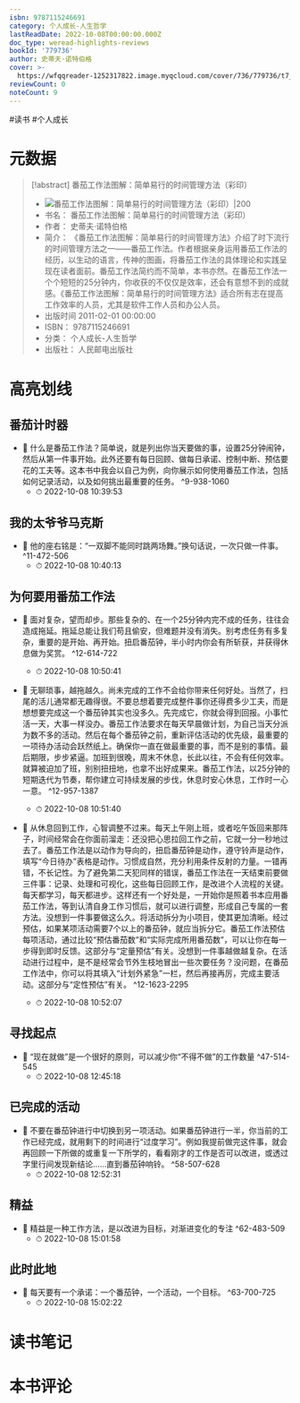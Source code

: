 ```yaml
---
isbn: 9787115246691
category: 个人成长-人生哲学
lastReadDate: 2022-10-08T00:00:00.000Z
doc_type: weread-highlights-reviews
bookId: '779736'
author: 史蒂夫·诺特伯格
cover: >-
  https://wfqqreader-1252317822.image.myqcloud.com/cover/736/779736/t7_779736.jpg
reviewCount: 0
noteCount: 9
---
```

#读书 #个人成长 
# 元数据
> [!abstract] 番茄工作法图解：简单易行的时间管理方法（彩印）
> - ![ 番茄工作法图解：简单易行的时间管理方法（彩印）|200](https://wfqqreader-1252317822.image.myqcloud.com/cover/736/779736/t7_779736.jpg)
> - 书名： 番茄工作法图解：简单易行的时间管理方法（彩印）
> - 作者： 史蒂夫·诺特伯格
> - 简介： 《番茄工作法图解：简单易行的时间管理方法》介绍了时下流行的时间管理方法之一——番茄工作法。作者根据亲身运用番茄工作法的经历，以生动的语言，传神的图画，将番茄工作法的具体理论和实践呈现在读者面前。番茄工作法简约而不简单，本书亦然。在番茄工作法一个个短短的25分钟内，你收获的不仅仅是效率，还会有意想不到的成就感。《番茄工作法图解：简单易行的时间管理方法》适合所有志在提高工作效率的人员，尤其是软件工作人员和办公人员。
> - 出版时间 2011-02-01 00:00:00
> - ISBN： 9787115246691
> - 分类： 个人成长-人生哲学
> - 出版社： 人民邮电出版社

# 高亮划线

## 番茄计时器


- 📌 什么是番茄工作法？简单说，就是列出你当天要做的事，设置25分钟闹钟，然后从第一件事开始。此外还要有每日回顾、做每日承诺、控制中断、预估要花的工夫等。这本书中我会以自己为例，向你展示如何使用番茄工作法，包括如何记录活动，以及如何挑出最重要的任务。 ^9-938-1060
    - ⏱ 2022-10-08 10:39:53 
## 我的太爷爷马克斯


- 📌 他的座右铭是：“一双脚不能同时跳两场舞。”换句话说，一次只做一件事。 ^11-472-506
    - ⏱ 2022-10-08 10:40:13 
## 为何要用番茄工作法


- 📌 面对复杂，望而却步。那些复杂的、在一个25分钟内完不成的任务，往往会造成拖延。拖延总能让我们苟且偷安，但难题并没有消失。别考虑任务有多复杂，重要的是开始、再开始。扭启番茄钟，半小时内你会有所斩获，并获得休息做为奖赏。 ^12-614-722
    - ⏱ 2022-10-08 10:50:41 

- 📌 无聊琐事，越拖越久。尚未完成的工作不会给你带来任何好处。当然了，扫尾的活儿通常都无趣得很。不要总想着要完成整件事你还得费多少工夫，而是想想要完成这一个番茄钟其实也没多久。先完成它，你就会得到回报。小事忙活一天，大事一样没办。番茄工作法要求在每天早晨做计划，为自己当天分派为数不多的活动。然后在每个番茄钟之前，重新评估活动的优先级，最重要的一项待办活动会跃然纸上。确保你一直在做最重要的事，而不是别的事情。最后期限，步步紧逼。加班到很晚，周末不休息，长此以往，不会有任何效率。就算被迫加了班，别别扭扭地，也拿不出好成果来。番茄工作法，以25分钟的短期迭代为节奏，帮你建立可持续发展的步伐，休息时安心休息，工作时一心一意。 ^12-957-1387
    - ⏱ 2022-10-08 10:51:40 

- 📌 从休息回到工作，心智调整不过来。每天上午刚上班，或者吃午饭回来那阵子，时间经常会在你面前溜走：还没把心思拉回工作之前，它就一分一秒地过去了。番茄工作法是以动作为导向的，扭启番茄钟是动作，遵守铃声是动作，填写“今日待办”表格是动作。习惯成自然，充分利用条件反射的力量。一错再错，不长记性。为了避免第二天犯同样的错误，番茄工作法在一天结束前要做三件事：记录、处理和可视化，这些每日回顾工作，是改进个人流程的关键。每天都学习，每天都进步。这样还有一个好处是，一开始你是照着书本应用番茄工作法，等到认清自身工作习惯后，就可以进行调整，形成自己专属的一套方法。没想到一件事要做这么久。将活动拆分为小项目，使其更加清晰。经过预估，如果某项活动需要7个以上的番茄钟，就应当拆分它。番茄工作法预估每项活动，通过比较“预估番茄数”和“实际完成所用番茄数”，可以让你在每一步得到即时反馈。这部分与“定量预估”有关。没想到一件事越做越复杂。在活动进行过程中，是不是经常会节外生枝地冒出一些次要任务？没问题，在番茄工作法中，你可以将其填入“计划外紧急”一栏，然后再接再厉，完成主要活动。这部分与“定性预估”有关。 ^12-1623-2295
    - ⏱ 2022-10-08 10:52:07 
## 寻找起点


- 📌 “现在就做”是一个很好的原则，可以减少你“不得不做”的工作数量 ^47-514-545
    - ⏱ 2022-10-08 12:45:18 
## 已完成的活动


- 📌 不要在番茄钟进行中切换到另一项活动。如果番茄钟进行一半，你当前的工作已经完成，就用剩下的时间进行“过度学习”。例如我提前做完这件事，就会再回顾一下所做的或重复一下所学的，看看刚才的工作是否可以改进，或透过字里行间发现新结论……直到番茄钟响铃。 ^58-507-628
    - ⏱ 2022-10-08 12:52:31 
## 精益


- 📌 精益是一种工作方法，是以改进为目标，对渐进变化的专注 ^62-483-509
    - ⏱ 2022-10-08 15:01:58 
## 此时此地


- 📌 每天要有一个承诺：一个番茄钟，一个活动，一个目标。 ^63-700-725
    - ⏱ 2022-10-08 15:02:22 
# 读书笔记

# 本书评论
